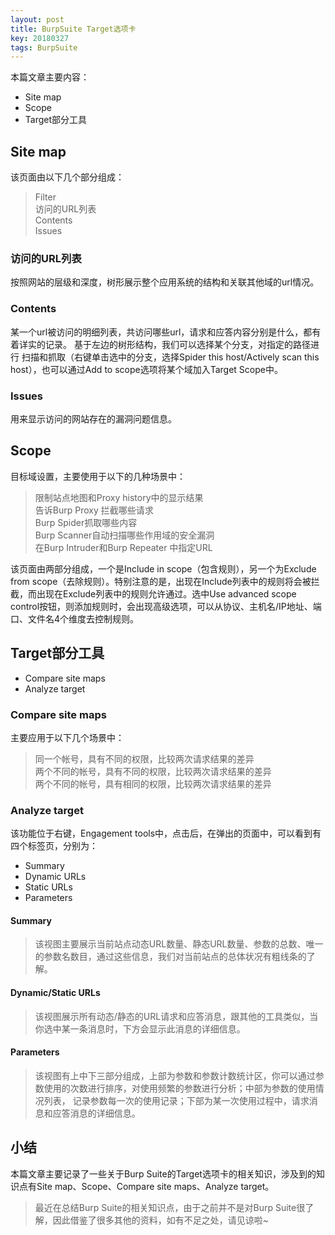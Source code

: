 ```yaml
---
layout: post
title: BurpSuite Target选项卡
key: 20180327
tags: BurpSuite
---
```


本篇文章主要内容：
- Site map
- Scope
- Target部分工具

<!--more-->

## Site map
该页面由以下几个部分组成：
>Filter  
>访问的URL列表  
>Contents  
>Issues

### 访问的URL列表
按照网站的层级和深度，树形展示整个应用系统的结构和关联其他域的url情况。

### Contents
某一个url被访问的明细列表，共访问哪些url，请求和应答内容分别是什么，都有着详实的记录。 基于左边的树形结构，我们可以选择某个分支，对指定的路径进行
扫描和抓取（右键单击选中的分支，选择Spider this host/Actively scan this host），也可以通过Add to scope选项将某个域加入Target Scope中。

### Issues
用来显示访问的网站存在的漏洞问题信息。

## Scope
目标域设置，主要使用于以下的几种场景中：
>限制站点地图和Proxy history中的显示结果  
>告诉Burp Proxy 拦截哪些请求  
>Burp Spider抓取哪些内容  
>Burp Scanner自动扫描哪些作用域的安全漏洞  
>在Burp Intruder和Burp Repeater 中指定URL  

该页面由两部分组成，一个是Include in scope（包含规则），另一个为Exclude from scope（去除规则）。特别注意的是，出现在Include列表中的规则将会被拦截，而出现在Exclude列表中的规则允许通过。选中Use advanced scope control按钮，则添加规则时，会出现高级选项，可以从协议、主机名/IP地址、端口、文件名4个维度去控制规则。

## Target部分工具
- Compare site maps
- Analyze target

### Compare site maps
主要应用于以下几个场景中：
>同一个帐号，具有不同的权限，比较两次请求结果的差异  
>两个不同的帐号，具有不同的权限，比较两次请求结果的差异  
>两个不同的帐号，具有相同的权限，比较两次请求结果的差异

### Analyze target
该功能位于右键，Engagement tools中，点击后，在弹出的页面中，可以看到有四个标签页，分别为：
- Summary
- Dynamic URLs
- Static URLs
- Parameters
#### Summary
>该视图主要展示当前站点动态URL数量、静态URL数量、参数的总数、唯一的参数名数目，通过这些信息，我们对当前站点的总体状况有粗线条的了解。

#### Dynamic/Static URLs
>该视图展示所有动态/静态的URL请求和应答消息，跟其他的工具类似，当你选中某一条消息时，下方会显示此消息的详细信息。

#### Parameters
>该视图有上中下三部分组成，上部为参数和参数计数统计区，你可以通过参数使用的次数进行排序，对使用频繁的参数进行分析；中部为参数的使用情况列表，
记录参数每一次的使用记录；下部为某一次使用过程中，请求消息和应答消息的详细信息。

## 小结
本篇文章主要记录了一些关于Burp Suite的Target选项卡的相关知识，涉及到的知识点有Site map、Scope、Compare site maps、Analyze target。
>最近在总结Burp Suite的相关知识点，由于之前并不是对Burp Suite很了解，因此借鉴了很多其他的资料，如有不足之处，请见谅啦~
